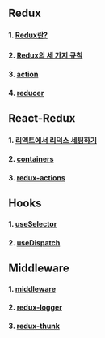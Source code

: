 ## Redux

#### 1. [Redux란?](https://github.com/Ubinquitous/Details/blob/master/Redux/Redux%EB%9E%80%3F.md)

#### 2. [Redux의 세 가지 규칙](https://github.com/Ubinquitous/Details/blob/master/Redux/rule.md)

#### 3. [action](https://github.com/Ubinquitous/Details/blob/master/Redux/action.md)

#### 4. [reducer](https://github.com/Ubinquitous/Details/blob/master/Redux/reducer.md)

## React-Redux

#### 1. [리액트에서 리덕스 세팅하기](https://github.com/Ubinquitous/Details/blob/master/Redux/redux-store.md)

#### 2. [containers](https://github.com/Ubinquitous/Details/blob/master/Redux/containers.md)

#### 3. [redux-actions](https://github.com/Ubinquitous/Details/blob/master/Redux/redux-actions.md)

## Hooks

#### 1. [useSelector](https://github.com/Ubinquitous/Details/blob/master/Redux/useSelector.md)

#### 2. [useDispatch](https://github.com/Ubinquitous/Details/blob/master/Redux/useDispatch.md)

## Middleware

#### 1. [middleware](https://github.com/Ubinquitous/Details/blob/master/Redux/middleware.md)

#### 2. [redux-logger](https://github.com/Ubinquitous/Details/blob/master/Redux/redux-logger.md)

#### 3. [redux-thunk](https://github.com/Ubinquitous/Details/blob/master/Redux/redux-thunk.md)
